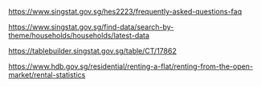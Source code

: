 https://www.singstat.gov.sg/hes2223/frequently-asked-questions-faq

https://www.singstat.gov.sg/find-data/search-by-theme/households/households/latest-data

https://tablebuilder.singstat.gov.sg/table/CT/17862

https://www.hdb.gov.sg/residential/renting-a-flat/renting-from-the-open-market/rental-statistics